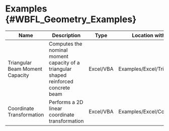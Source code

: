 Examples {#WBFL_Geometry_Examples}
====================================

Name                            |  Description                                                                         | Type      | Location within WBFL folder structure
--------------------------------|--------------------------------------------------------------------------------------|-----------|-----------------------------------------------
Triangular Beam Moment Capacity | Computes the nominal moment capacity of a triangular shaped reinforced concrete beam | Excel/VBA | Examples/Excel/TriangleBeamMomentCapacity.xls
Coordinate Transformation       | Performs a 2D linear coordinate transformation                                       | Excel/VBA | Examples/Excel/CoordinateTransformation.xls
